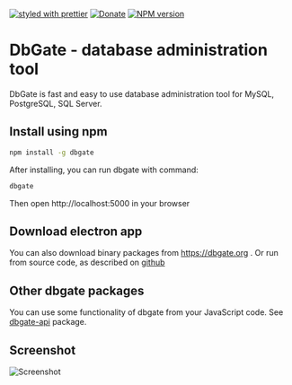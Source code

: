 [![styled with prettier](https://img.shields.io/badge/styled_with-prettier-ff69b4.svg)](https://github.com/prettier/prettier)
[![Donate](https://img.shields.io/badge/donate-paypal-blue.svg)](https://paypal.me/JanProchazkaCz/30eur)
[![NPM version](https://img.shields.io/npm/v/dbgate.svg)](https://www.npmjs.com/package/dbgate)

# DbGate - database administration tool
DbGate is fast and easy to use database administration tool for MySQL, PostgreSQL, SQL Server.

## Install using npm
```sh
npm install -g dbgate
```

After installing, you can run dbgate with command:
```sh
dbgate
```

Then open http://localhost:5000 in your browser

## Download electron app
You can also download binary packages from https://dbgate.org . Or run from source code, as described on [github](https://github.com/dbgate/dbgate)

## Other dbgate packages
You can use some functionality of dbgate from your JavaScript code. See [dbgate-api](https://npmjs.com/dbgate-api) package.

## Screenshot

![Screenshot](https://raw.githubusercontent.com/dbshell/dbgate/master/screenshot.png)
